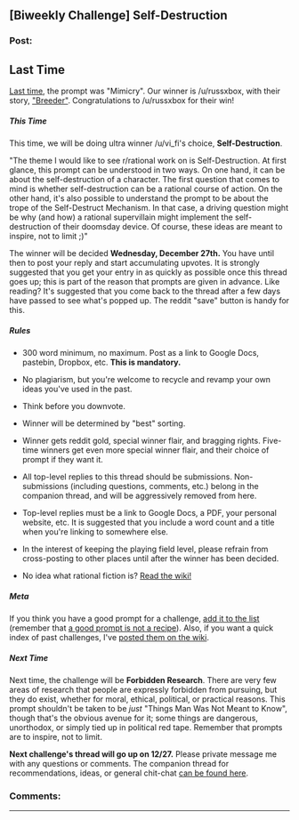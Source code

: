 ## [Biweekly Challenge] Self-Destruction

### Post:

## Last Time

[Last time](https://www.reddit.com/r/rational/comments/7gio8u/biweekly_challenge_mimicry/), the prompt was "Mimicry". Our winner is /u/russxbox, with their story, ["Breeder"](https://www.reddit.com/r/rational/comments/7gio8u/biweekly_challenge_mimicry/dqkh795/). Congratulations to /u/russxbox for their win!

##### This Time

This time, we will be doing ultra winner /u/vi_fi's choice, **Self-Destruction**.

"The theme I would like to see r/rational work on is Self-Destruction. At first glance, this prompt can be understood in two ways. On one hand, it can be about the self-destruction of a character. The first question that comes to mind is whether self-destruction can be a rational course of action. On the other hand, it's also possible to understand the prompt to be about the trope of the Self-Destruct Mechanism. In that case, a driving question might be why (and how) a rational supervillain might implement the self-destruction of their doomsday device. Of course, these ideas are meant to inspire, not to limit ;)"

The winner will be decided **Wednesday, December 27th.** You have until then to post your reply and start accumulating upvotes. It is strongly suggested that you get your entry in as quickly as possible once this thread goes up; this is part of the reason that prompts are given in advance. Like reading? It's suggested that you come back to the thread after a few days have passed to see what's popped up. The reddit "save" button is handy for this.

##### Rules

* 300 word minimum, no maximum. Post as a link to Google Docs, pastebin, Dropbox, etc. **This is mandatory.**

* No plagiarism, but you're welcome to recycle and revamp your own ideas you've used in the past.

* Think before you downvote.

* Winner will be determined by "best" sorting.

* Winner gets reddit gold, special winner flair, and bragging rights. Five-time winners get even more special winner flair, and their choice of prompt if they want it.

* All top-level replies to this thread should be submissions. Non-submissions (including questions, comments, etc.) belong in the companion thread, and will be aggressively removed from here.

* Top-level replies must be a link to Google Docs, a PDF, your personal website, etc. It is suggested that you include a word count and a title when you're linking to somewhere else.

* In the interest of keeping the playing field level, please refrain from cross-posting to other places until after the winner has been decided.

* No idea what rational fiction is? [Read the wiki!](http://www.reddit.com/r/rational/wiki/index)

##### Meta

If you think you have a good prompt for a challenge, [add it to the list](https://docs.google.com/spreadsheets/d/1B6HaZc8FYkr6l6Q4cwBc9_-Yq1g0f_HmdHK5L1tbEbA/edit?usp=sharing) (remember that [a good prompt is not a recipe](http://www.reddit.com/r/WritingPrompts/wiki/prompts?src=RECIPE)). Also, if you want a quick index of past challenges, I've [posted them on the wiki](https://www.reddit.com/r/rational/wiki/weeklychallenge).

##### Next Time

Next time, the challenge will be **Forbidden Research**. There are very few areas of research that people are expressly forbidden from pursuing, but they do exist, whether for moral, ethical, political, or practical reasons. This prompt shouldn't be taken to be *just* "Things Man Was Not Meant to Know", though that's the obvious avenue for it; some things are dangerous, unorthodox, or simply tied up in political red tape. Remember that prompts are to inspire, not to limit.

**Next challenge's thread will go up on 12/27.** Please private message me with any questions or comments. The companion thread for recommendations, ideas, or general chit-chat [can be found here](https://www.reddit.com/r/rational/comments/7jp0kv/challenge_companion_selfdestruction/).

### Comments:

---

